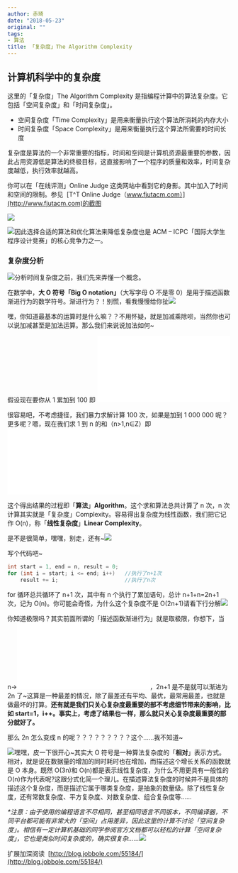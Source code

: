 ```yaml
---
author: 赤琦
date: "2018-05-23"
original: ""
tags:
- 算法
title: 「复杂度」The Algorithm Complexity
---
```


## 计算机科学中的复杂度

这里的「复杂度」The Algorithm Complexity 是指编程计算中的算法复杂度。它包括「空间复杂度」和「时间复杂度」。

- 空间复杂度「Time Complexity」是用来衡量执行这个算法所消耗的内存大小
- 时间复杂度「Space Complexity」是用来衡量执行这个算法所需要的时间长度

复杂度是算法的一个非常重要的指标，时间和空间是计算机资源最重要的参数，因此占用资源低是算法的终极目标，这直接影响了一个程序的质量和效率，时间复杂度越低，执行效率就越高。

你可以在「在线评测」Online Judge 这类网站中看到它的身影。其中加入了时间和空间的限制。参见  [T^T Online Judge（www.fjutacm.com）](http://www.fjutacm.com)的截图

![](/img/2018/04/2018052213184261.jpg)

![](/img/2018/05/11.gif)因此选择合适的算法和优化算法来降低复杂度也是 ACM – ICPC「国际大学生程序设计竞赛」的核心竞争力之一。

### 复杂度分析

![](/img/2018/05/42.gif)分析时间复杂度之前，我们先来弄懂一个概念。

在数学中，**大 O 符号「Big O notation」**（大写字母 O 不是零 0）是用于描述函数渐进行为的数学符号。渐进行为？！别慌，看我慢慢给你扯![](/img/2018/05/34.gif)

嘿，你知道最基本的运算时是什么嘛？？不用怀疑，就是加减乘除呗，当然你也可以说加减甚至是加法运算。那么我们来说说加法如何~

假设现在要你从 1 累加到 100 即 ![\sum_1^{100}](//s0.wp.com/latex.php?latex=%5Csum_1%5E%7B100%7D&bg=ffffff&fg=000&s=0 '\sum_1^{100}')

很容易吧，不考虑捷径，我们暴力求解计算 100 次，如果是加到 1 000 000 呢？更多呢？嗯，现在我们求 1 到 n 的和（n>1,n∈Z）即 ![\sum_1^n](//s0.wp.com/latex.php?latex=%5Csum_1%5En&bg=ffffff&fg=000&s=0 '\sum_1^n')

这个得出结果的过程即「**算法**」**Algorithm**。这个求和算法总共计算了 n 次，n 次计算其实就是「复杂度」Complexity。容易得出复杂度为线性函数，我们把它记作 O(n)，称「**线性复杂度**」**Linear Complexity**。

是不是很简单，嘿嘿，别走，还有~![](/img/2018/05/40.gif)

写个代码吧~

```c
int start = 1, end = n, result = 0;
for (int i = start; i <= end; i++)   //执行了n+1次
    result += i;                     //执行了n次
```

for 循环总共循环了 n+1 次，其中有 n 个执行了累加语句，总计 n+1+n=2n+1 次，记为 O(n)。你可能会奇怪，为什么这个复杂度不是 O(2n+1)请看下行分解![](/img/2018/05/10.gif)

你知道极限吗？其实前面所谓的「描述函数渐进行为」就是取极限，你想下，当 n->![\infty](//s0.wp.com/latex.php?latex=%5Cinfty&bg=ffffff&fg=000&s=0 '\infty')，2n+1 是不是就可以渐进为 2n 了~这算是一种最差的情况，除了最差还有平均、最优，最常用最差，也就是做最坏的打算。**还有就是我们只关心复杂度最重要的部不考虑细节带来的影响，比如 start=1，i++。事实上，考虑了结果也一样，那么就只关心复杂度最重要的部分就好了。**

那么 2n 怎么变成 n 的呢？？？？？？？？？这个……我不知道~

![](/img/2018/05/38.gif)嘿嘿，皮一下很开心~其实大 O 符号是一种算法复杂度的「**相对**」表示方式。相对，就是说在数据量的增加的同时耗时也在增加，而描述这个增长关系的函数就是 O 本身。既然 O(3n)和 O(n)都是表示线性复杂度，为什么不用更具有一般性的 O(n)作为代表呢?这跟分式化简一个理儿。在描述算法复杂度的时候并不是具体的描述这个复杂度，而是描述它属于哪类复杂度，是抽象的数量级。除了线性复杂度，还有常数复杂度、平方复杂度、对数复杂度、组合复杂度等……

_\*注意：由于使用的编程语言不尽相同，甚至相同语言不同版本，不同编译器，不同平台都可能有非常大的「空间」占用差异，因此这里的计算不讨论「空间复杂度」。相信有一定计算机基础的同学参阅官方文档都可以轻松的计算「空间复杂度」，它也是类似时间复杂度的，确实很复杂……![](/img/2018/05/26.gif)_

扩展加深阅读  [http://blog.jobbole.com/55184/](http://blog.jobbole.com/55184/)
